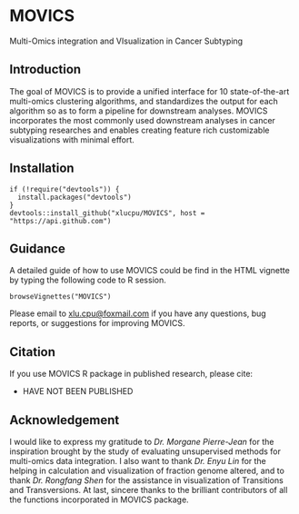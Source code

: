 
<!-- badges: start -->

<!-- badges: end -->

# MOVICS

Multi-Omics integration and VIsualization in Cancer Subtyping

## Introduction

The goal of MOVICS is to provide a unified interface for 10
state-of-the-art multi-omics clustering algorithms, and standardizes the
output for each algorithm so as to form a pipeline for downstream
analyses. MOVICS incorporates the most
commonly used downstream analyses in cancer subtyping researches and enables
creating feature rich customizable visualizations with minimal effort.

## Installation
``` {r}
if (!require("devtools")) {
  install.packages("devtools")
} 
devtools::install_github("xlucpu/MOVICS", host = "https://api.github.com")
```

## Guidance

A detailed guide of how to use MOVICS could be find in the HTML
vignette by typing the following code to R session.
```{r}
browseVignettes("MOVICS")
```
Please email to <xlu.cpu@foxmail.com> if you have any questions, bug reports, or suggestions for
improving MOVICS. 

## Citation

If you use MOVICS R package in published research, please cite:

  - HAVE NOT BEEN PUBLISHED

## Acknowledgement

I would like to express my gratitude to *Dr. Morgane Pierre-Jean* for the
inspiration brought by the study of evaluating unsupervised methods for
multi-omics data integration. I also want to thank *Dr. Enyu Lin* for the
helping in calculation and visualization of fraction genome altered, and
to thank *Dr. Rongfang Shen* for the assistance in visualization of
Transitions and Transversions. At last, sincere thanks to the brilliant
contributors of all the functions incorporated in MOVICS package.
